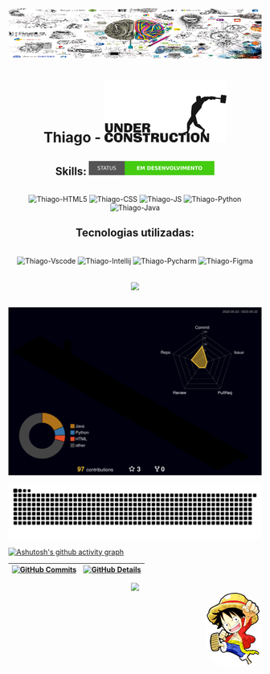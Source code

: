 <img alt="imagens de varias coisas" height="100" width="100%" src="/evolution.png">
<h1 align="center">Thiago - <img src="/em-construcao.gif"/></h1>
<h2 align="center">Skills: <img height="28" width="250" src="/em_desenvolvimento.svg"/></h2>
<div align="center" style="display: inline_block"><br>
  <img alt="Thiago-HTML5" height="40" width="50" src="https://api.iconify.design/devicon:html5.svg">
  <img alt="Thiago-CSS" height="40" width="50" src="https://api.iconify.design/devicon:css3.svg">
  <img alt="Thiago-JS" height="40" width="50" src="https://api.iconify.design/devicon:javascript.svg">
  <img alt="Thiago-Python" height="40" width="50" src="https://api.iconify.design/devicon:python.svg">
  <img alt="Thiago-Java" height="40" width="50" src="https://api.iconify.design/devicon:java.svg">
</div>
<h2 align="center">Tecnologias utilizadas:</h2>
<div align="center" style="display: inline_block"><br>
  <img alt="Thiago-Vscode" height="40" width="50" src="https://api.iconify.design/devicon:vscode.svg">
  <img alt="Thiago-Intellij" height="40" width="50" src="https://api.iconify.design/devicon:intellij.svg">
  <img alt="Thiago-Pycharm" height="40" width="50" src="https://api.iconify.design/devicon:pycharm.svg">
  <img alt="Thiago-Figma" height="40" width="50" src="https://api.iconify.design/devicon:figma.svg">
</div>  
<br><br>

<div align="center" >
<img src="https://github-profile-trophy.vercel.app/?username=ThiagooSG&row=1&column=6&theme=dracula&margin-w=15&margin-h=15"/>
  </div>
  <br />

  ![Status](./profile-3d-contrib/profile-night-rainbow.svg)
  
  
 
   ![Snake animation](https://github.com/ThiagooSG/thiagoosg/blob/output/github-contribution-grid-snake.svg)
  

  
  [![Ashutosh's github activity graph](https://github-readme-activity-graph.cyclic.app/graph?username=ThiagooSG&bg_color=red&color=bd93f9&line=bd93f9&point=f1f5f9&area=true&hide_border=true)](https://github.com/ashutosh00710/github-readme-activity-graph)

 | [![GitHub Commits](http://github-profile-summary-cards.vercel.app/api/cards/productive-time?username=ThiagooSG&theme=dracula&utcOffset=-3)](https://github.com/vn7n24fzkq/github-profile-summary-cards) | [![GitHub Details](http://github-profile-summary-cards.vercel.app/api/cards/profile-details?username=ThiagooSG&theme=dracula)](https://github.com/vn7n24fzkq/github-profile-summary-cards) |  
 | ----------- | ----------- |



 

  



 
 
 






 
  
  

  



 <div style="">
   <div align='center'>
<a height="150em" href="http://www.github.com/ThiagooSG">
  <img src="https://github-readme-streak-stats.herokuapp.com/?user=ThiagooSG&stroke=bd93f9&background=171717&ring=3382ed&fire=3382ed&currStreakNum=bd93f9&currStreakLabel=3382ed&sideNums=bd93f9&sideLabels=bd93f9&dates=bd93f9&hide_border=true" /></a>
</div>
 </div>
 <img align="right" alt="Thiago-Luffy" height="150" style="border-radius: 50px;" src="https://github.com/ThiagooSG/thiagoosg/blob/main/luffy.png">